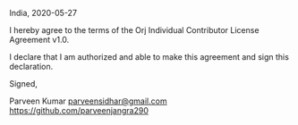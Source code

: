 India, 2020-05-27

I hereby agree to the terms of the Orj Individual Contributor License
Agreement v1.0.

I declare that I am authorized and able to make this agreement and sign this
declaration.

Signed,

Parveen Kumar parveensidhar@gmail.com https://github.com/parveenjangra290
